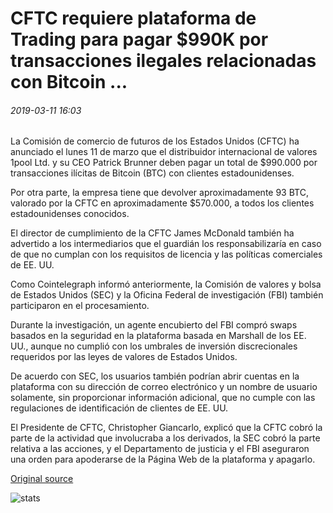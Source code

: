 # CFTC requiere plataforma de Trading para pagar $990K por transacciones ilegales relacionadas con Bitcoin ...

###### 2019-03-11 16:03

La Comisión de comercio de futuros de los Estados Unidos (CFTC) ha anunciado el lunes 11 de marzo que el distribuidor internacional de valores 1pool Ltd. y su CEO Patrick Brunner deben pagar un total de $990.000 por transacciones ilícitas de Bitcoin (BTC) con clientes estadounidenses.

Por otra parte, la empresa tiene que devolver aproximadamente 93 BTC, valorado por la CFTC en aproximadamente $570.000, a todos los clientes estadounidenses conocidos.

El director de cumplimiento de la CFTC James McDonald también ha advertido a los intermediarios que el guardián los responsabilizaría en caso de que no cumplan con los requisitos de licencia y las políticas comerciales de EE. UU.

Como Cointelegraph informó anteriormente, la Comisión de valores y bolsa de Estados Unidos (SEC) y la Oficina Federal de investigación (FBI) también participaron en el procesamiento.

Durante la investigación, un agente encubierto del FBI compró swaps basados en la seguridad en la plataforma basada en Marshall de los EE. UU., aunque no cumplió con los umbrales de inversión discrecionales requeridos por las leyes de valores de Estados Unidos.

De acuerdo con SEC, los usuarios también podrían abrir cuentas en la plataforma con su dirección de correo electrónico y un nombre de usuario solamente, sin proporcionar información adicional, que no cumple con las regulaciones de identificación de clientes de EE. UU.

El Presidente de CFTC, Christopher Giancarlo, explicó que la CFTC cobró la parte de la actividad que involucraba a los derivados, la SEC cobró la parte relativa a las acciones, y el Departamento de justicia y el FBI aseguraron una orden para apoderarse de la Página Web de la plataforma y apagarlo.

[Original source](https://cointelegraph.com/news/cftc-requires-trading-platform-to-pay-990k-for-illegal-bitcoin-related-transactions)

![stats](https://c.statcounter.com/11760860/0/a89fa40b/1/ "stats")